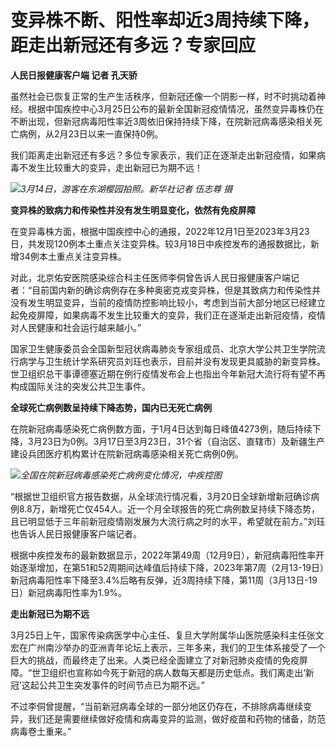 # 变异株不断、阳性率却近3周持续下降，距走出新冠还有多远？专家回应

**人民日报健康客户端 记者 孔天骄**

虽然社会已恢复正常的生产生活秩序，但新冠还像一个阴影一样，时不时挑动着神经。根据中国疾控中心3月25日公布的最新全国新冠疫情情况，虽然变异毒株仍在不断出现，但新冠病毒阳性率近3周依旧保持持续下降，在院新冠病毒感染相关死亡病例，从2月23日以来一直保持0例。

我们距离走出新冠还有多远？多位专家表示，我们正在逐渐走出新冠疫情，如果病毒不发生比较重大的变异，走出新冠已为期不远！

![](https://inews.gtimg.com/news_bt/O-PBy-J1K3MMvdWm1FzzQ5fcPKeMHEHNteXS_HfGtNJPkAA/1000)_3月14日，游客在东湖樱园拍照。新华社记者
伍志尊 摄_

**变异株的致病力和传染性并没有发生明显变化，依然有免疫屏障**

在变异毒株方面，根据中国疾控中心的通报，2022年12月1日至2023年3月23日，共发现120例本土重点关注变异株。较3月18日中疾控发布的通报数据比，新增34例本土重点关注变异株。

对此，北京佑安医院感染综合科主任医师李侗曾告诉人民日报健康客户端记者：“目前国内新的确诊病例存在多种奥密克戎变异株，但是其致病力和传染性并没有发生明显变异，当前的疫情防控影响比较小，考虑到当前大部分地区已经建立起免疫屏障，如果病毒不发生比较重大的变异，我们正在逐渐走出新冠疫情，疫情对人民健康和社会运行越来越小。”

国家卫生健康委员会全国新型冠状病毒肺炎专家组成员、北京大学公共卫生学院流行病学与卫生统计学系研究员刘珏也表示，目前并没有发现更具威胁的新变异株。世卫组织总干事谭德塞近期在例行疫情发布会上也指出今年新冠大流行将有望不再构成国际关注的突发公共卫生事件。

**全球死亡病例数呈持续下降态势，国内已无死亡病例**

在院新冠病毒感染死亡病例数方面，于1月4日达到每日峰值4273例，随后持续下降，3月23日为0例。3月17日至3月23日，31个省（自治区、直辖市）及新疆生产建设兵团医疗机构累计在院新冠病毒感染相关死亡病例0例。

![](https://inews.gtimg.com/news_bt/Oi3yHZotY9Ssx_u_0E2TeomaSjQ7Yw_kDD1rUdxxg5_IwAA/1000)_全国在院新冠病毒感染死亡病例变化情况，中疾控图_

“根据世卫组织官方报告数据，从全球流行情况看，3月20日全球新增新冠确诊病例8.8万，新增死亡仅454人。近一个月全球报告的死亡病例数呈持续下降态势，且已明显低于三年前新冠疫情刚发展为大流行病之时的水平，希望就在前方。”刘珏也告诉人民日报健康客户端记者。

根据中疾控发布的最新数据显示，2022年第49周（12月9日），新冠病毒阳性率开始逐渐增加，在第51和52周期间达峰值后持续下降，2023年第7周（2月13-19日）新冠病毒阳性率下降至3.4%后略有反弹，近3周持续下降，第11周（3月13日-19日）新冠病毒阳性率为1.9%。

**走出新冠已为期不远**

3月25日上午，国家传染病医学中心主任、复旦大学附属华山医院感染科主任张文宏在广州南沙举办的亚洲青年论坛上表示，三年多来，我们的卫生体系接受了一个巨大的挑战，而最终走了出来。人类已经全面建立了对新冠肺炎疫情的免疫屏障。“世卫组织也宣称如今死于新冠的病人数每天都是历史低点。我们离走出‘新冠’这起公共卫生突发事件的时间节点已为期不远。”

不过李侗曾提醒，“当前新冠病毒全球的一部分地区仍存在，不排除病毒继续变异，我们还是需要继续做好疫情和病毒变异的监测，做好疫苗和药物的储备，防范病毒卷土重来。”

